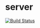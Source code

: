# server


[![Build Status](https://travis-ci.org/battleofthebases/server.svg?branch=master)](https://travis-ci.org/battleofthebases/server)
